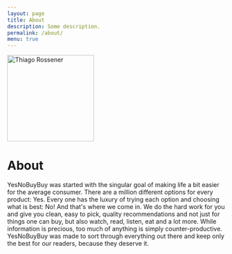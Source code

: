 ```yaml
---
layout: page
title: About
description: Some description.
permalink: /about/
menu: true
---
```


<img class="img-rounded" src="/assets/img/uploads/profile.png" alt="Thiago Rossener" width="200">

# About

YesNoBuyBuy was started with the singular goal of making life a bit easier for the average consumer. There are a million different options for every product: Yes. Every one has the luxury of trying each option and choosing what is best: No!
And that's where we come in. We do the hard work for you and give you clean, easy to pick, quality recommendations and not just for things one can buy, but also watch, read, listen, eat and a lot more. While information is precious, too much of anything is simply counter-productive. YesNoBuyBuy was made to sort through everything out there and keep only the best for our readers, because they deserve it.
